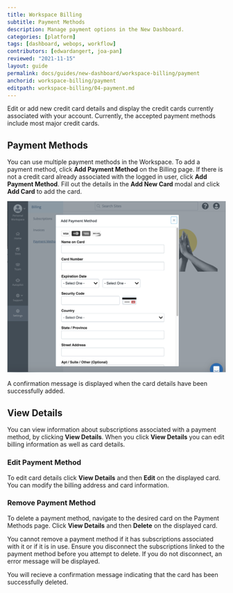 ```yaml
---
title: Workspace Billing
subtitle: Payment Methods
description: Manage payment options in the New Dashboard.
categories: [platform]
tags: [dashboard, webops, workflow]
contributors: [edwardangert, joa-pan]
reviewed: "2021-11-15"
layout: guide
permalink: docs/guides/new-dashboard/workspace-billing/payment
anchorid: workspace-billing/payment
editpath: workspace-billing/04-payment.md
---
```



Edit or add new credit card details and display the credit cards currently associated with your account. Currently, the accepted payment methods include most major credit cards. 

## Payment Methods

You can use multiple payment methods in the Workspace. To add a payment method, click **Add Payment Method** on the Billing page. If there is not a credit card already associated with the logged in user, click <i class="fa fa-plus"></i> **Add Payment Method**. Fill out the details in the **Add New Card** modal and click **Add Card** to add the card.

![A screenshot of the adding card information](../../../../images/dashboard/new-dashboard/add-payment.png)

A confirmation message is displayed when the card details have been successfully added. 


## View Details

You can view information about subscriptions associated with a payment method, by clicking **View Details**. When you click **View Details** you can edit billing information as well as card details. 

### Edit Payment Method

To edit card details click **View Details** and then **Edit** on the displayed card. You can modify the billing address and card information.

### Remove Payment Method

To delete a payment method, navigate to the desired card on the Payment Methods page. Click **View Details** and then **Delete** on the displayed card. 

You cannot remove a payment method if it has subscriptions associated with it or if it is in use. Ensure you disconnect the subscriptions linked to the payment method before you attempt to delete. If you do not disconnect, an error message will be displayed. 

You will recieve a confirmation message indicating that the card has been successfully deleted.